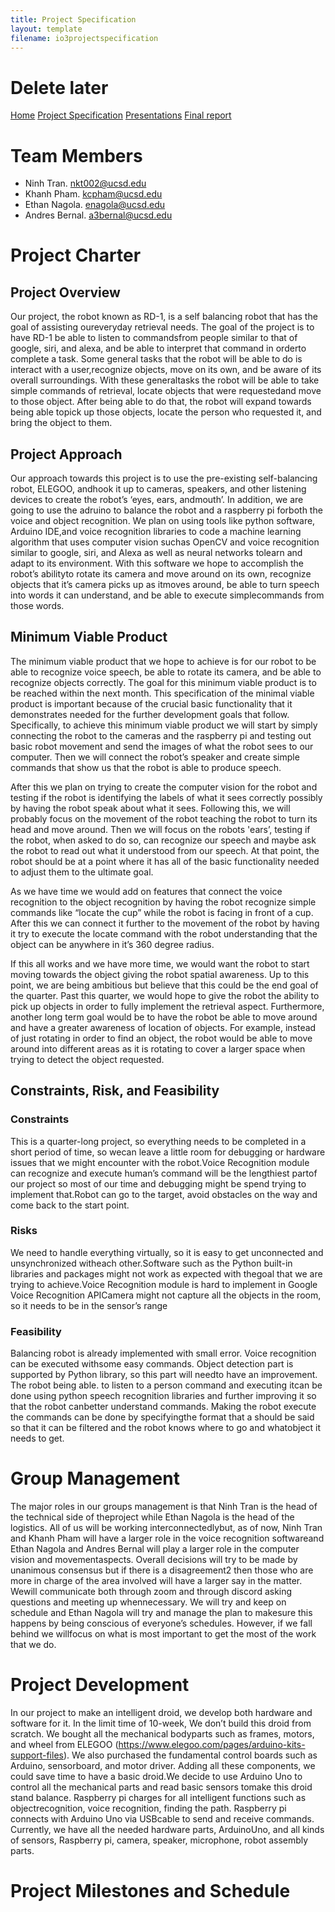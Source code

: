 ```yaml
---
title: Project Specification
layout: template
filename: io3projectspecification
--- 
```

# Delete later
[Home](index.md)
[Project Specification](projectspecification.md)
[Presentations](presentation.md)
[Final report](finalreport.md)

# Team Members
- Ninh Tran. nkt002@ucsd.edu
- Khanh Pham. kcpham@ucsd.edu
- Ethan Nagola. enagola@ucsd.edu
- Andres Bernal. a3bernal@ucsd.edu

# Project Charter
## Project Overview
Our project, the robot known as RD-1, is a self balancing robot that has the goal of assisting oureveryday retrieval needs.  The goal of the project is to have RD-1 be able to listen to commandsfrom people similar to that of google, siri, and alexa, and be able to interpret that command in orderto complete a task.   Some general tasks that the robot will be able to do is interact with a user,recognize objects, move on its own, and be aware of its overall surroundings.  With these generaltasks the robot will be able to take simple commands of retrieval, locate objects that were requestedand move to those object.  After being able to do that, the robot will expand towards being able topick up those objects, locate the person who requested it, and bring the object to them.
## Project Approach
Our approach towards this project is to use the pre-existing self-balancing robot,  ELEGOO, andhook it up to cameras, speakers, and other listening devices to create the robot’s ‘eyes, ears, andmouth’.  In addition, we are going to use the adruino to balance the robot and a raspberry pi forboth the voice and object recognition.  We plan on using tools like python software, Arduino IDE,and voice recognition libraries to code a machine learning algorithm that uses computer vision suchas OpenCV and voice recognition similar to google, siri, and Alexa as well as neural networks tolearn and adapt to its environment.  With this software we hope to accomplish the robot’s abilityto rotate its camera and move around on its own, recognize objects that it’s camera picks up as itmoves around, be able to turn speech into words it can understand, and be able to execute simplecommands from those words.
## Minimum Viable Product
The minimum viable product that we hope to achieve is for our robot to be able to recognize voice speech, be able to rotate its camera, and be able to recognize objects correctly. The goal for this minimum viable product is to be reached within the next month. This specification of the minimal viable product is important because of the crucial basic functionality that it demonstrates needed for the further development goals that follow. Specifically, to achieve this minimum viable product we will start by simply connecting the robot to the cameras and the raspberry pi and testing out basic robot movement and send the images of what the robot sees to our computer. Then we will connect the robot’s speaker and create simple commands that show us that the robot is able to produce speech. 

After this we plan on trying to create the computer vision for the robot and testing if the robot is identifying the labels of what it sees correctly possibly by having the robot speak about what it sees. Following this, we will probably focus on the movement of the robot teaching the robot to turn its head and move around. Then we will focus on the robots 'ears’, testing if the robot, when asked to do so, can recognize our speech and maybe ask the robot to read out what it understood from our speech. At that point, the robot should be at a point where it has all of the basic functionality needed to adjust them to the ultimate goal. 

As we have time we would add on features that connect the voice recognition to the object recognition by having the robot recognize simple commands like “locate the cup” while the robot is facing in front of a cup. After this we can connect it further to the movement of the robot by having it try to execute the locate command with the robot understanding that the object can be anywhere in it’s 360 degree radius. 

If this all works and we have more time, we would want the robot to start moving towards the object giving the robot spatial awareness. Up to this point, we are being ambitious but believe that this could be the end goal of the quarter. Past this quarter, we would hope to give the robot the ability to pick up objects in order to fully implement the retrieval aspect. Furthermore, another long term goal would be to have the robot be able to move around and have a greater awareness of location of objects. For example, instead of just rotating in order to find an object, the robot would be able to move around into different areas as it is rotating to cover a larger space when trying to detect the object requested.

## Constraints, Risk, and Feasibility
### Constraints
This is a quarter-long project, so everything needs to be completed in a short period of time, so wecan leave a little room for debugging or hardware issues that we might encounter with the robot.Voice Recognition module can recognize and execute human’s command will be the lengthiest partof our project so most of our time and debugging might be spend trying to implement that.Robot can go to the target, avoid obstacles on the way and come back to the start point.
### Risks
We need to handle everything virtually, so it is easy to get unconnected and unsynchronized witheach other.Software such as the Python built-in libraries and packages might not work as expected with thegoal that we are trying to achieve.Voice Recognition module is hard to implement in Google Voice Recognition APICamera might not capture all the objects in the room, so it needs to be in the sensor’s range
### Feasibility
Balancing robot is already implemented with small error.  Voice recognition can be executed withsome easy commands.  Object detection part is supported by Python library, so this part will needto have an improvement.  The robot being able.  to listen to a person command and executing itcan be done using python speech recognition libraries and further improving it so that the robot canbetter understand commands.  Making the robot execute the commands can be done by specifyingthe format that a should be said so that it can be filtered and the robot knows where to go and whatobject it needs to get.
# Group Management
The major roles in our groups management is that Ninh Tran is the head of the technical side of theproject while Ethan Nagola is the head of the logistics.  All of us will be working interconnectedlybut, as of now, Ninh Tran and Khanh Pham will have a larger role in the voice recognition softwareand Ethan Nagola and Andres Bernal will play a larger role in the computer vision and movementaspects. Overall decisions will try to be made by unanimous consensus but if there is a disagreement2
then those who are more in charge of the area involved will have a larger say in the matter.  Wewill communicate both through zoom and through discord asking questions and meeting up whennecessary. We will try and keep on schedule and Ethan Nagola will try and manage the plan to makesure this happens by being conscious of everyone’s schedules.  However, if we fall behind we willfocus on what is most important to get the most of the work that we do.
# Project Development
In our project to make an intelligent droid, we develop both hardware and software for it.  In the limit time of 10-week, We don’t build this droid from scratch.  We bought all the mechanical bodyparts such as frames, motors, and wheel from ELEGOO (https://www.elegoo.com/pages/arduino-kits-support-files).   We  also  purchased  the  fundamental  control  boards  such  as  Arduino,  sensorboard, and motor driver. Adding all these components, we could save time to have a basic droid.We  decide  to  use  Arduino  Uno  to  control  all  the  mechanical  parts  and  read  basic  sensors  tomake  this  droid  stand  balance.   Raspberry  pi  charges  for  all  intelligent  functions  such  as  objectrecognition, voice recognition, finding the path. Raspberry pi connects with Arduino Uno via USBcable to send and receive commands.  Currently, we have all the needed hardware parts, ArduinoUno, and all kinds of sensors, Raspberry pi, camera, speaker, microphone, robot assembly parts.
# Project Milestones and Schedule